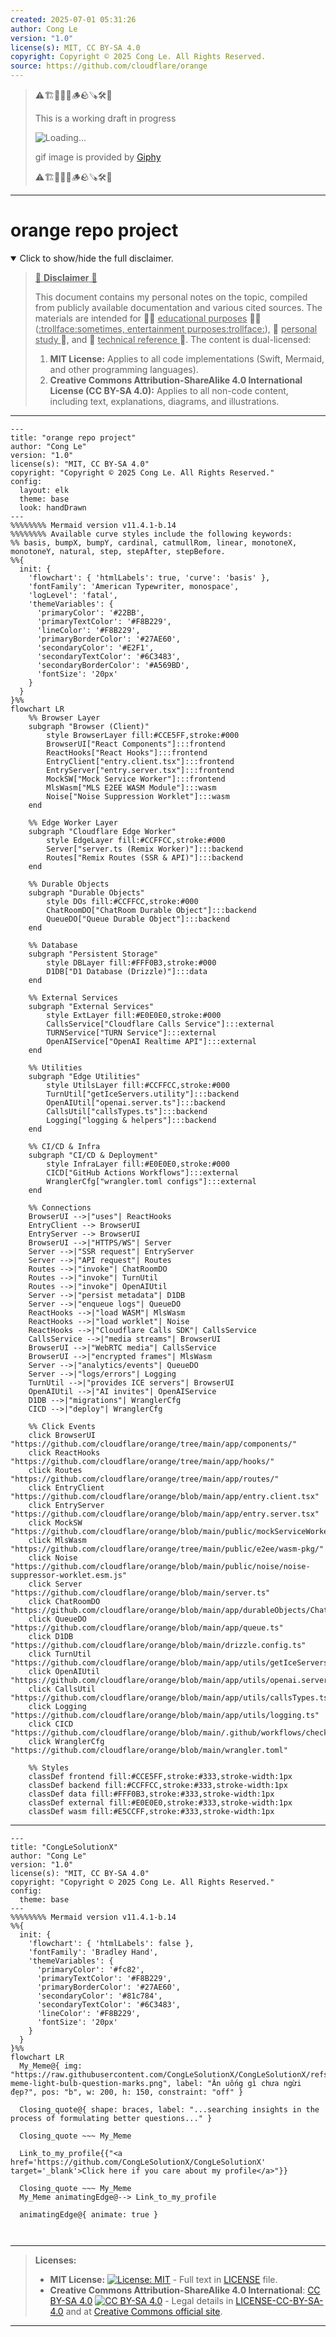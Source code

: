 ```yaml
---
created: 2025-07-01 05:31:26
author: Cong Le
version: "1.0"
license(s): MIT, CC BY-SA 4.0
copyright: Copyright © 2025 Cong Le. All Rights Reserved.
source: https://github.com/cloudflare/orange
---
```



> ⚠️🏗️🚧🦺🧱🪵🪨🪚🛠️👷
> 
> This is a working draft in progress
> 
> ![Loading...](https://media2.giphy.com/media/v1.Y2lkPTc5MGI3NjExMXVjejV3dnVjc2o5MXd3eXBvcDR1cHlzbHQ1Z2R6YjY0ZHpmdjJ6OCZlcD12MV9pbnRlcm5hbF9naWZfYnlfaWQmY3Q9Zw/hL9q5k9dk9l0wGd4e0/giphy.gif)
>
> gif image is provided by [Giphy](https://giphy.com)
> 
> ⚠️🏗️🚧🦺🧱🪵🪨🪚🛠️👷


----




# orange repo project
<details open>
<summary>Click to show/hide the full disclaimer.</summary>
   
> <ins>📢 **Disclaimer** 🚨</ins>
>
> This document contains my personal notes on the topic,
> compiled from publicly available documentation and various cited sources.
> The materials are intended for 👨‍🎓 <ins>educational purposes</ins> 👨‍🎓 (<ins>:trollface:sometimes, entertainment purposes:trollface:</ins>), 📖 <ins> personal study </ins> 📖, and 🔖 <ins> technical reference </ins> 🔖.
> The content is dual-licensed:
> 1. **MIT License:** Applies to all code implementations (Swift, Mermaid, and other programming languages).
> 2. **Creative Commons Attribution-ShareAlike 4.0 International License (CC BY-SA 4.0):** Applies to all non-code content, including text, explanations, diagrams, and illustrations.

</details>



----

```mermaid
---
title: "orange repo project"
author: "Cong Le"
version: "1.0"
license(s): "MIT, CC BY-SA 4.0"
copyright: "Copyright © 2025 Cong Le. All Rights Reserved."
config:
  layout: elk
  theme: base
  look: handDrawn
---
%%%%%%%% Mermaid version v11.4.1-b.14
%%%%%%%% Available curve styles include the following keywords:
%% basis, bumpX, bumpY, cardinal, catmullRom, linear, monotoneX, monotoneY, natural, step, stepAfter, stepBefore.
%%{
  init: {
    'flowchart': { 'htmlLabels': true, 'curve': 'basis' },
    'fontFamily': 'American Typewriter, monospace',
    'logLevel': 'fatal',
    'themeVariables': {
      'primaryColor': '#22BB',
      'primaryTextColor': '#F8B229',
      'lineColor': '#F8B229',
      'primaryBorderColor': '#27AE60',
      'secondaryColor': '#E2F1',
      'secondaryTextColor': '#6C3483',
      'secondaryBorderColor': '#A569BD',
      'fontSize': '20px'
    }
  }
}%%
flowchart LR
    %% Browser Layer
    subgraph "Browser (Client)" 
        style BrowserLayer fill:#CCE5FF,stroke:#000
        BrowserUI["React Components"]:::frontend
        ReactHooks["React Hooks"]:::frontend
        EntryClient["entry.client.tsx"]:::frontend
        EntryServer["entry.server.tsx"]:::frontend
        MockSW["Mock Service Worker"]:::frontend
        MlsWasm["MLS E2EE WASM Module"]:::wasm
        Noise["Noise Suppression Worklet"]:::wasm
    end

    %% Edge Worker Layer
    subgraph "Cloudflare Edge Worker" 
        style EdgeLayer fill:#CCFFCC,stroke:#000
        Server["server.ts (Remix Worker)"]:::backend
        Routes["Remix Routes (SSR & API)"]:::backend
    end

    %% Durable Objects
    subgraph "Durable Objects" 
        style DOs fill:#CCFFCC,stroke:#000
        ChatRoomDO["ChatRoom Durable Object"]:::backend
        QueueDO["Queue Durable Object"]:::backend
    end

    %% Database
    subgraph "Persistent Storage"
        style DBLayer fill:#FFF0B3,stroke:#000
        D1DB["D1 Database (Drizzle)"]:::data
    end

    %% External Services
    subgraph "External Services"
        style ExtLayer fill:#E0E0E0,stroke:#000
        CallsService["Cloudflare Calls Service"]:::external
        TURNService["TURN Service"]:::external
        OpenAIService["OpenAI Realtime API"]:::external
    end

    %% Utilities
    subgraph "Edge Utilities"
        style UtilsLayer fill:#CCFFCC,stroke:#000
        TurnUtil["getIceServers.utility"]:::backend
        OpenAIUtil["openai.server.ts"]:::backend
        CallsUtil["callsTypes.ts"]:::backend
        Logging["logging & helpers"]:::backend
    end

    %% CI/CD & Infra
    subgraph "CI/CD & Deployment"
        style InfraLayer fill:#E0E0E0,stroke:#000
        CICD["GitHub Actions Workflows"]:::external
        WranglerCfg["wrangler.toml configs"]:::external
    end

    %% Connections
    BrowserUI -->|"uses"| ReactHooks
    EntryClient --> BrowserUI
    EntryServer --> BrowserUI
    BrowserUI -->|"HTTPS/WS"| Server
    Server -->|"SSR request"| EntryServer
    Server -->|"API request"| Routes
    Routes -->|"invoke"| ChatRoomDO
    Routes -->|"invoke"| TurnUtil
    Routes -->|"invoke"| OpenAIUtil
    Server -->|"persist metadata"| D1DB
    Server -->|"enqueue logs"| QueueDO
    ReactHooks -->|"load WASM"| MlsWasm
    ReactHooks -->|"load worklet"| Noise
    ReactHooks -->|"Cloudflare Calls SDK"| CallsService
    CallsService -->|"media streams"| BrowserUI
    BrowserUI -->|"WebRTC media"| CallsService
    BrowserUI -->|"encrypted frames"| MlsWasm
    Server -->|"analytics/events"| QueueDO
    Server -->|"logs/errors"| Logging
    TurnUtil -->|"provides ICE servers"| BrowserUI
    OpenAIUtil -->|"AI invites"| OpenAIService
    D1DB -->|"migrations"| WranglerCfg
    CICD -->|"deploy"| WranglerCfg

    %% Click Events
    click BrowserUI "https://github.com/cloudflare/orange/tree/main/app/components/"
    click ReactHooks "https://github.com/cloudflare/orange/tree/main/app/hooks/"
    click Routes "https://github.com/cloudflare/orange/tree/main/app/routes/"
    click EntryClient "https://github.com/cloudflare/orange/blob/main/app/entry.client.tsx"
    click EntryServer "https://github.com/cloudflare/orange/blob/main/app/entry.server.tsx"
    click MockSW "https://github.com/cloudflare/orange/blob/main/public/mockServiceWorker.js"
    click MlsWasm "https://github.com/cloudflare/orange/tree/main/public/e2ee/wasm-pkg/"
    click Noise "https://github.com/cloudflare/orange/blob/main/public/noise/noise-suppressor-worklet.esm.js"
    click Server "https://github.com/cloudflare/orange/blob/main/server.ts"
    click ChatRoomDO "https://github.com/cloudflare/orange/blob/main/app/durableObjects/ChatRoom.server.ts"
    click QueueDO "https://github.com/cloudflare/orange/blob/main/app/queue.ts"
    click D1DB "https://github.com/cloudflare/orange/blob/main/drizzle.config.ts"
    click TurnUtil "https://github.com/cloudflare/orange/blob/main/app/utils/getIceServers.server.ts"
    click OpenAIUtil "https://github.com/cloudflare/orange/blob/main/app/utils/openai.server.ts"
    click CallsUtil "https://github.com/cloudflare/orange/blob/main/app/utils/callsTypes.ts"
    click Logging "https://github.com/cloudflare/orange/blob/main/app/utils/logging.ts"
    click CICD "https://github.com/cloudflare/orange/blob/main/.github/workflows/check.yml"
    click WranglerCfg "https://github.com/cloudflare/orange/blob/main/wrangler.toml"

    %% Styles
    classDef frontend fill:#CCE5FF,stroke:#333,stroke-width:1px
    classDef backend fill:#CCFFCC,stroke:#333,stroke-width:1px
    classDef data fill:#FFF0B3,stroke:#333,stroke-width:1px
    classDef external fill:#E0E0E0,stroke:#333,stroke-width:1px
    classDef wasm fill:#E5CCFF,stroke:#333,stroke-width:1px

```

----


<!-- 
```mermaid
%% Current Mermaid version
info
```  -->


```mermaid
---
title: "CongLeSolutionX"
author: "Cong Le"
version: "1.0"
license(s): "MIT, CC BY-SA 4.0"
copyright: "Copyright © 2025 Cong Le. All Rights Reserved."
config:
  theme: base
---
%%%%%%%% Mermaid version v11.4.1-b.14
%%{
  init: {
    'flowchart': { 'htmlLabels': false },
    'fontFamily': 'Bradley Hand',
    'themeVariables': {
      'primaryColor': '#fc82',
      'primaryTextColor': '#F8B229',
      'primaryBorderColor': '#27AE60',
      'secondaryColor': '#81c784',
      'secondaryTextColor': '#6C3483',
      'lineColor': '#F8B229',
      'fontSize': '20px'
    }
  }
}%%
flowchart LR
  My_Meme@{ img: "https://raw.githubusercontent.com/CongLeSolutionX/CongLeSolutionX/refs/heads/main/assets/images/My-meme-light-bulb-question-marks.png", label: "Ăn uống gì chưa ngừi đẹp?", pos: "b", w: 200, h: 150, constraint: "off" }

  Closing_quote@{ shape: braces, label: "...searching insights in the process of formulating better questions..." }
 
  Closing_quote ~~~ My_Meme
    
  Link_to_my_profile{{"<a href='https://github.com/CongLeSolutionX/CongLeSolutionX' target='_blank'>Click here if you care about my profile</a>"}}

  Closing_quote ~~~ My_Meme
  My_Meme animatingEdge@--> Link_to_my_profile
  
  animatingEdge@{ animate: true }



```

---
>**Licenses:**
>
>- **MIT License:**  [![License: MIT](https://img.shields.io/badge/License-MIT-yellow.svg)](LICENSE) - Full text in [LICENSE](LICENSE) file.
>- **Creative Commons Attribution-ShareAlike 4.0 International**: [CC BY-SA 4.0](https://creativecommons.org/licenses/by-sa/4.0/) [![CC BY-SA 4.0](https://licensebuttons.net/l/by-sa/4.0/88x31.png)](https://creativecommons.org/licenses/by-sa/4.0/) - Legal details in [LICENSE-CC-BY-SA-4.0](THE_PAST/LICENSE-CC-BY-SA-4.0) and at [Creative Commons official site](https://creativecommons.org/licenses/by-sa/4.0/).
>
---